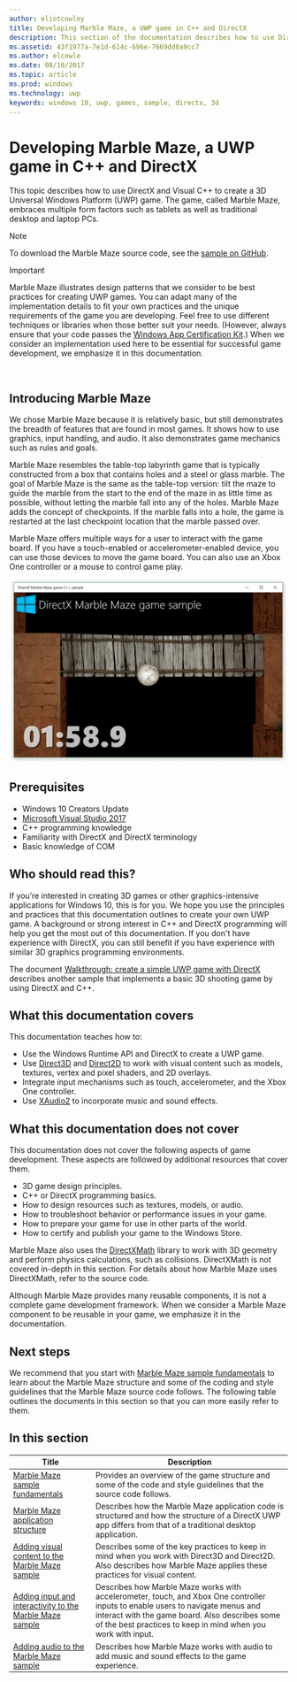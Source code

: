 ```yaml
---
author: eliotcowley
title: Developing Marble Maze, a UWP game in C++ and DirectX
description: This section of the documentation describes how to use DirectX and Visual C++ to create a 3D Universal Windows Platform (UWP) game.
ms.assetid: 43f1977a-7e1d-614c-696e-7669dd8a9cc7
ms.author: elcowle
ms.date: 08/10/2017
ms.topic: article
ms.prod: windows
ms.technology: uwp
keywords: windows 10, uwp, games, sample, directx, 3d
---
```


# Developing Marble Maze, a UWP game in C++ and DirectX




This topic describes how to use DirectX and Visual C++ to create a 3D Universal Windows Platform (UWP) game. The game, called Marble Maze, embraces multiple form factors such as tablets as well as traditional desktop and laptop PCs.

> [!NOTE]
> To download the Marble Maze source code, see the [sample on GitHub](http://go.microsoft.com/fwlink/?LinkId=624011).

> [!IMPORTANT]
> Marble Maze illustrates design patterns that we consider to be best practices for creating UWP games. You can adapt many of the implementation details to fit your own practices and the unique requirements of the game you are developing. Feel free to use different techniques or libraries when those better suit your needs. (However, always ensure that your code passes the [Windows App Certification Kit](https://docs.microsoft.com/windows/uwp/debug-test-perf/windows-app-certification-kit).) When we consider an implementation used here to be essential for successful game development, we emphasize it in this documentation.

 

## Introducing Marble Maze


We chose Marble Maze because it is relatively basic, but still demonstrates the breadth of features that are found in most games. It shows how to use graphics, input handling, and audio. It also demonstrates game mechanics such as rules and goals.

Marble Maze resembles the table-top labyrinth game that is typically constructed from a box that contains holes and a steel or glass marble. The goal of Marble Maze is the same as the table-top version: tilt the maze to guide the marble from the start to the end of the maze in as little time as possible, without letting the marble fall into any of the holes. Marble Maze adds the concept of checkpoints. If the marble falls into a hole, the game is restarted at the last checkpoint location that the marble passed over.

Marble Maze offers multiple ways for a user to interact with the game board. If you have a touch-enabled or accelerometer-enabled device, you can use those devices to move the game board. You can also use an Xbox One controller or a mouse to control game play.

![screen shot of the marble maze game.](images/marblemaze-2.png)

## Prerequisites


-   Windows 10 Creators Update
-   [Microsoft Visual Studio 2017](https://www.visualstudio.com/downloads/)
-   C++ programming knowledge
-   Familiarity with DirectX and DirectX terminology
-   Basic knowledge of COM

## Who should read this?


If you’re interested in creating 3D games or other graphics-intensive applications for Windows 10, this is for you. We hope you use the principles and practices that this documentation outlines to create your own UWP game. A background or strong interest in C++ and DirectX programming will help you get the most out of this documentation. If you don't have experience with DirectX, you can still benefit if you have experience with similar 3D graphics programming environments.

The document [Walkthrough: create a simple UWP game with DirectX](tutorial--create-your-first-metro-style-directx-game.md) describes another sample that implements a basic 3D shooting game by using DirectX and C++.

## What this documentation covers


This documentation teaches how to:

-   Use the Windows Runtime API and DirectX to create a UWP game.
-   Use [Direct3D](https://msdn.microsoft.com/library/windows/desktop/ff476080) and [Direct2D](https://msdn.microsoft.com/library/windows/desktop/dd370990) to work with visual content such as models, textures, vertex and pixel shaders, and 2D overlays.
-   Integrate input mechanisms such as touch, accelerometer, and the Xbox One controller.
-   Use [XAudio2](https://msdn.microsoft.com/library/windows/desktop/hh405049) to incorporate music and sound effects.

## What this documentation does not cover


This documentation does not cover the following aspects of game development. These aspects are followed by additional resources that cover them.

-   3D game design principles.
-   C++ or DirectX programming basics.
-   How to design resources such as textures, models, or audio.
-   How to troubleshoot behavior or performance issues in your game.
-   How to prepare your game for use in other parts of the world.
-   How to certify and publish your game to the Windows Store.

Marble Maze also uses the [DirectXMath](https://msdn.microsoft.com/library/windows/desktop/hh437833) library to work with 3D geometry and perform physics calculations, such as collisions. DirectXMath is not covered in-depth in this section. For details about how Marble Maze uses DirectXMath, refer to the source code.

Although Marble Maze provides many reusable components, it is not a complete game development framework. When we consider a Marble Maze component to be reusable in your game, we emphasize it in the documentation.

## Next steps


We recommend that you start with [Marble Maze sample fundamentals](marble-maze-sample-fundamentals.md) to learn about the Marble Maze structure and some of the coding and style guidelines that the Marble Maze source code follows. The following table outlines the documents in this section so that you can more easily refer to them.

## In this section


| Title                                                                                                                    | Description                                                                                                                                                                                                                                        |
|--------------------------------------------------------------------------------------------------------------------------|----------------------------------------------------------------------------------------------------------------------------------------------------------------------------------------------------------------------------------------------------|
| [Marble Maze sample fundamentals](marble-maze-sample-fundamentals.md)                                                   | Provides an overview of the game structure and some of the code and style guidelines that the source code follows.                                                                                                                                 |
| [Marble Maze application structure](marble-maze-application-structure.md)                                               | Describes how the Marble Maze application code is structured and how the structure of a DirectX UWP app differs from that of a traditional desktop application.                                                                                    |
| [Adding visual content to the Marble Maze sample](adding-visual-content-to-the-marble-maze-sample.md)                   | Describes some of the key practices to keep in mind when you work with Direct3D and Direct2D. Also describes how Marble Maze applies these practices for visual content.                                                                           |
| [Adding input and interactivity to the Marble Maze sample](adding-input-and-interactivity-to-the-marble-maze-sample.md) | Describes how Marble Maze works with accelerometer, touch, and Xbox One controller inputs to enable users to navigate menus and interact with the game board. Also describes some of the best practices to keep in mind when you work with input. |
| [Adding audio to the Marble Maze sample](adding-audio-to-the-marble-maze-sample.md)                                     | Describes how Marble Maze works with audio to add music and sound effects to the game experience.                                                                                                                                                  |

 

 

 




